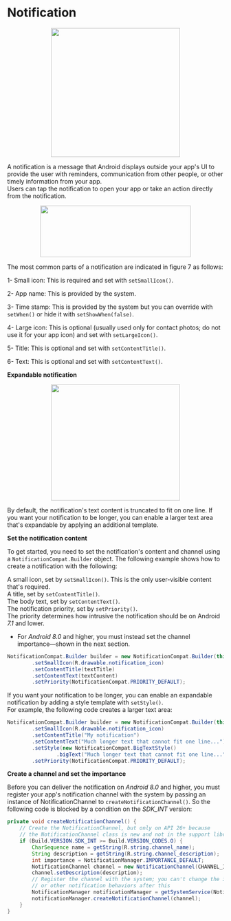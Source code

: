 # Notification  

<p align="center">
  <img src="https://developer.android.com/images/ui/notifications/notification-drawer_2x.png" height="300" width="300" /> 
</p>

A notification is a message that Android displays outside your app's UI to provide the user with reminders, communication from other people, or other timely information from your app.  
Users can tap the notification to open your app or take an action directly from the notification.  


<p align="center">
  <img src="https://developer.android.com/images/ui/notifications/notification-callouts_2x.png" height="120" width="350" /> 
</p>

The most common parts of a notification are indicated in figure 7 as follows:  

1- Small icon: This is required and set with `setSmallIcon()`.  

2- App name: This is provided by the system.  

3- Time stamp: This is provided by the system but you can override with `setWhen()` or hide it with `setShowWhen(false)`.  

4- Large icon: This is optional (usually used only for contact photos; do not use it for your app icon) and set with `setLargeIcon()`.  

5- Title: This is optional and set with `setContentTitle()`.  

6- Text: This is optional and set with `setContentText()`.  

**Expandable notification**  

<p align="center">
  <img src="https://developer.android.com/images/ui/notifications/notification-expanded_2x.png" height="270" width="300" /> 
</p>

By default, the notification's text content is truncated to fit on one line. If you want your notification to be longer, you can enable a larger text area that's expandable by applying an additional template.  


**Set the notification content**

To get started, you need to set the notification's content and channel using a `NotificationCompat.Builder` object. The following example shows how to create a notification with the following:  

A small icon, set by `setSmallIcon()`. This is the only user-visible content that's required.  
A title, set by `setContentTitle()`.   
The body text, set by `setContentText()`.  
The notification priority, set by `setPriority()`.  
The priority determines how intrusive the notification should be on Android *7.1* and lower.  
- For *Android 8.0* and higher, you must instead set the channel importance—shown in the next section.   

```java
NotificationCompat.Builder builder = new NotificationCompat.Builder(this, CHANNEL_ID)
        .setSmallIcon(R.drawable.notification_icon)
        .setContentTitle(textTitle)
        .setContentText(textContent)
        .setPriority(NotificationCompat.PRIORITY_DEFAULT);
```


If you want your notification to be longer, you can enable an expandable notification by adding a style template with `setStyle()`.    
For example, the following code creates a larger text area:  

```java
NotificationCompat.Builder builder = new NotificationCompat.Builder(this, CHANNEL_ID)
        .setSmallIcon(R.drawable.notification_icon)
        .setContentTitle("My notification")
        .setContentText("Much longer text that cannot fit one line...")
        .setStyle(new NotificationCompat.BigTextStyle()
                .bigText("Much longer text that cannot fit one line..."))
        .setPriority(NotificationCompat.PRIORITY_DEFAULT);
```


**Create a channel and set the importance**  

Before you can deliver the notification on *Android 8.0* and higher, you must register your app's notification channel with the system by passing an instance of NotificationChannel to `createNotificationChannel()`. 
So the following code is blocked by a condition on the *SDK_INT* version:

```java
private void createNotificationChannel() {
    // Create the NotificationChannel, but only on API 26+ because
    // the NotificationChannel class is new and not in the support library
    if (Build.VERSION.SDK_INT >= Build.VERSION_CODES.O) {
        CharSequence name = getString(R.string.channel_name);
        String description = getString(R.string.channel_description);
        int importance = NotificationManager.IMPORTANCE_DEFAULT;
        NotificationChannel channel = new NotificationChannel(CHANNEL_ID, name, importance);
        channel.setDescription(description);
        // Register the channel with the system; you can't change the importance
        // or other notification behaviors after this
        NotificationManager notificationManager = getSystemService(NotificationManager.class);
        notificationManager.createNotificationChannel(channel);
    }
}
```









